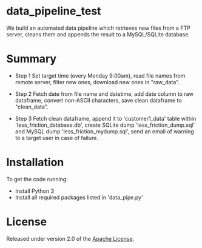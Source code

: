 # data_pipeline_test
We build an automated data pipeline which retrieves new files from a FTP server, cleans them and appends the result to a MySQL/SQLite database. 

# Summary
   * Step 1
      Set target time (every Monday 9:00am), read file names from remote server, filter new ones, download new ones in "raw_data".

   * Step 2
      Fetch date from file name and datetime, add date column to raw dataframe, convert non-ASCII characters,
      save clean dataframe to "clean_data".

   * Step 3
      Fetch clean dataframe, append it to 'customer1_data' table within 'less_friction_database.db', create SQLite dump 'less_friction_dump.sql' and MySQL dump 'less_friction_mydump.sql', send an email of warning to a target user in case of failure.

# Installation
To get the code running:
   * Install Python 3
   * Install all required packages listed in 'data_pipe.py'
   
# License
Released under version 2.0 of the [Apache License].

[Apache license]: http://www.apache.org/licenses/LICENSE-2.0
